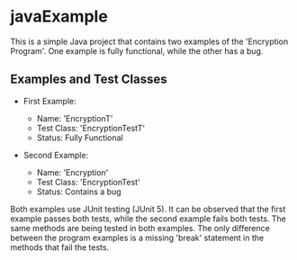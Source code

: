 # javaExample

This is a simple Java project that contains two examples of the 'Encryption Program'. One example is fully functional, while the other has a bug.

## Examples and Test Classes

- First Example:
  - Name: 'EncryptionT'
  - Test Class: 'EncryptionTestT'
  - Status: Fully Functional

- Second Example:
  - Name: 'Encryption'
  - Test Class: 'EncryptionTest'
  - Status: Contains a bug

Both examples use JUnit testing (JUnit 5). It can be observed that the first example passes both tests, while the second example fails both tests. The same methods are being tested in both examples. The only difference between the program examples is a missing 'break' statement in the methods that fail the tests.


